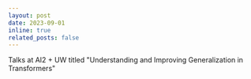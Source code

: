 ```yaml
---
layout: post
date: 2023-09-01
inline: true
related_posts: false
---
```


Talks at AI2 + UW titled "Understanding and Improving Generalization in Transformers"